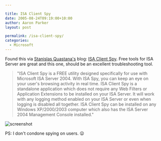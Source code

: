 ```yaml
---

title: ISA Client Spy
date: 2005-08-24T09:19:00+10:00
author: Aaron Parker
layout: post

permalink: /isa-client-spy/
categories:
  - Microsoft
---
```

Found this via [Stanislas Quastana's](http://blogs.msdn.com/squasta/archive/2005/08/22/454608.aspx) blog: [ISA Client Spy](http://www.isaservertools.com/ISAClientSpy). Free tools for ISA Server are great and this one, should be an excellent troubleshooting tool.

>"ISA Client Spy is a FREE utility designed specifically for use with Microsoft ISA Server 2004. With ISA Spy, you can keep an eye on your user's browsing activity in real time. ISA Client Spy is a standalone application which does not require any Web Filters or Application Extensions to be installed on your ISA Server. It will work with any logging method enabled on your ISA Server or even when logging is disabled all together. ISA Client Spy can be installed on any Windows XP/2000/2003 computer which also has the ISA Server 2004 Management Console installed."

![screenshot](http://www.isaservertools.com/ISAClientSpy/images/screenshot_full.JPG)

PS: I don't condone spying on users. 😛